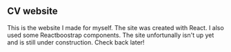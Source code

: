 ## CV website

This is the website I made for myself.
The site was created with React. I also used some Reactboostrap components.
The site unfortunally isn't up yet and is still under construction. 
Check back later!
